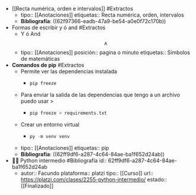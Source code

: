 - [[Recta numérica, orden e intervalos]] #Extractos
	- tipo:: [[Anotaciones]]
	  etiquetas:: Recta numérica, orden, intervalos
	- **Bibliografía**: ((62f97366-eadb-47a9-be54-a0e0f72c170b))
- Formas de escribir y ó and #Extractos
	- Y ó And $$\wedge$$
	- tipo:: [[Anotaciones]]
	  posición:: pagina o minuto
	  etiquetas:: Símbolos de matemáticas
- **Comandos de pip** #Extractos
	- Permite ver las dependencias instalada
		- ```python
		  pip freeze
		  ```
	- Para enviar la salida de las dependencias que tengo a un archivo puedo usar >
		- ```python
		  pip freeze > requirements.txt
		  ```
	- Crear un entorno virtual
		- ```python
		  py -m venv venv
		  ```
	- tipo:: [[Anotaciones]]
	  etiquetas:: pip
	- **Bibliografía**: ((62ff9df6-a287-4c64-84ae-ba1f652d24ab))
- 👨‍🏫 Python intermedio #Bibliografía
  id:: 62ff9df6-a287-4c64-84ae-ba1f652d24ab
	- autor:: Facundo
	  plataforma:: platzi
	  tipo:: [[Curso]]
	  url:: https://platzi.com/clases/2255-python-intermedio/
	  estado:: [[Finalizado]]